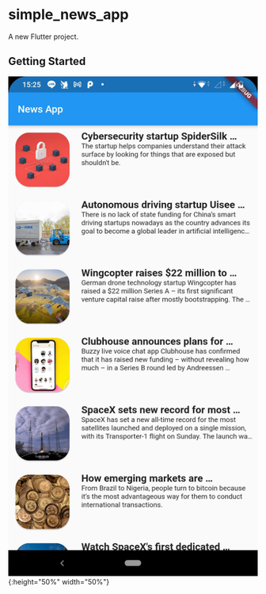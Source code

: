 # simple_news_app

A new Flutter project.

## Getting Started

![](/ss.jpg) {:height="50%" width="50%"}
